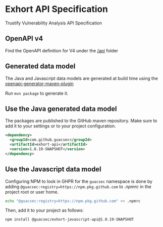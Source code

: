 # Exhort API Specification
Trustify Vulnerability Analysis API Specification

## OpenAPI v4

Find the OpenAPI definition for V4 under the [/api](./api) folder

## Generated data model

The Java and Javascript data models are generated at build time using the
[openapi-generator-maven-plugin](https://github.com/OpenAPITools/openapi-generator/tree/master/modules/openapi-generator-maven-plugin)

Run `mvn package` to generate it.

## Use the Java generated data model

The packages are published to the GitHub maven repository. Make sure to add it to your settings or to your project configuration.

```xml
<dependency>
  <groupId>com.github.guacsec</groupId>
  <artifactId>exhort-api</artifactId>
  <version>1.0.19-SNAPSHOT</version>
</dependency>
```

## Use the Javascript data model

Configuring NPM to look in GHPR for the `guacsec` namespace is done by adding `@guacsec:registry=https://npm.pkg.github.com`
to _.npmrc_ in the project root or user home.

```bash
echo "@guacsec:registry=https://npm.pkg.github.com" >> .npmrc
```

Then, add it to your project as follows:

```bash
npm install @guacsec/exhort-javascript-api@1.0.19-SNAPSHOT
```
